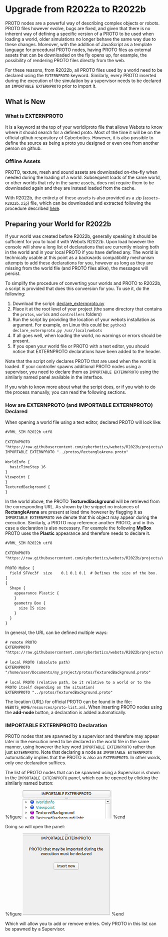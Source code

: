 # Upgrade from R2022a to R2022b
PROTO nodes are a powerful way of describing complex objects or robots.
PROTO files however evolve, bugs are fixed, and given that there is no inherent way of defining a specific version of a PROTO to be used when loading a world, older simulations no longer behave the same way due to these changes.
Moreover, with the addition of JavaScript as a template language for procedural PROTO nodes, having PROTO files as external assets that can be downloaded on the fly opens up, for example, the possibility of rendering PROTO files directly from the web.

For these reasons, from R2022b, all PROTO files used by a world need to be declared using the `EXTERNPROTO` keyword.
Similarly, every PROTO inserted during the execution of the simulation by a supervisor needs to be declared an `IMPORTABLE EXTERNPROTO` prior to import it.

## What is New
### What is EXTERNPROTO

It is a keyword at the top of your world/proto file that allows Webots to know where it should search for a defined proto. Most of the time it will be on the official github respository of Cyberbotics.
However, it is also possible to define the source as being a proto you designed or even one from another person on github.

### Offline Assets

PROTO, texture, mesh and sound assets are downloaded on-the-fly when needed during the loading of a world.
Subsequent loads of the same world, or other worlds that rely in the same assets, does not require them to be downloaded again and they are instead loaded from the cache.

With R2022b, the entirety of these assets is also provided as a zip (`assets-R2022b.zip`) file, which can be downloaded and extracted following the procedure described [here](installation-procedure.md#asset-cache-download).

## Preparing your World for R2022b

If your world was created before R2022b, generally speaking it should be sufficient for you to load it with Webots R2022b.
Upon load however the console will show a long list of declarations that are currently missing both in the world and in your local PROTO if you have defined any.
The world is technically usable at this point as a backwards compatibility mechanism attempts to add these declarations for you, however as long as they are missing from the world file (and PROTO files alike), the messages will persist.

To simplify the procedure of converting your worlds and PROTO to R2022b, a script is provided that does this conversion for you.
To use it, do the following:

1. Download the script: [declare\_externproto.py](https://raw.githubusercontent.com/cyberbotics/webots/master/scripts/converter/declare_externproto.py)
2. Place it at the root level of your project (the same directory that contains the `protos`, `worlds` and `controllers` folders)
3. Run the script by providing the location of your webots installation as argument. For example, on Linux this could be: `python3 declare_externproto.py /usr/local/webots`
4. If all goes well, when loading the world, no warnings or errors should be present.
5. If you open your world file or PROTO with a text editor, you should notice that EXTERNPROTO declarations have been added to the header.

Note that the script only declares PROTO that are used when the world is loaded.
If your controller spawns additional PROTO nodes using a supervisor, you need to declare them as `IMPORTABLE EXTERNPROTO` using the similarly named panel available in the interface.

If you wish to know more about what the script does, or if you wish to do the process manually, you can read the following sections.

### How are EXTERNPROTO (and IMPORTABLE EXTERNPROTO) Declared

When opening a world file using a text editor, declared PROTO will look like:

```
#VRML_SIM R2022b utf8

EXTERNPROTO "https://raw.githubusercontent.com/cyberbotics/webots/R2022b/projects/objects/backgrounds/protos/TexturedBackground.proto"
IMPORTABLE EXTERNPROTO "../protos/RectangleArena.proto"

WorldInfo {
  basicTimeStep 16
}
Viewpoint {
}
TexturedBackground {
}
```

In the world above, the PROTO **TexturedBackground** will be retrieved from the corresponding URL.
As shown by the snippet no instances of **RectangleArena** are present at load time however by flagging it as `IMPORTABLE EXTERNPROTO` we denote that this object may appear during the execution.
Similarly, a PROTO may reference another PROTO, and in this case a declaration is also necessary.
For example the following **MyBox** PROTO uses the **Plastic** appearance and therefore needs to declare it.

```
#VRML_SIM R2022b utf8

EXTERNPROTO "https://raw.githubusercontent.com/cyberbotics/webots/R2022b/projects/appearances/protos/Plastic.proto"

PROTO MyBox [
  field SFVec3f  size    0.1 0.1 0.1  # Defines the size of the box.
]
{
  Shape {
    appearance Plastic {
    }
    geometry Box {
      size IS size
    }
  }
}

```

In general, the URL can be defined multiple ways:

```
# remote PROTO
EXTERNPROTO "https://raw.githubusercontent.com/cyberbotics/webots/R2022b/projects/objects/backgrounds/protos/TexturedBackground.proto"

# local PROTO (absolute path)
EXTERNPROTO "/home/user/Documents/my_project/protos/TexturedBackground.proto"

# local PROTO (relative path, be it relative to a world or to the PROTO itself depending on the situation)
EXTERNPROTO "../protos/TexturedBackground.proto"
```
The location (URL) for official PROTO can be found in the file: `WEBOTS_HOME/resources/proto-list.xml`.
When inserting PROTO nodes using the **add-node** button, a declaration is added automatically.

### IMPORTABLE EXTERNPROTO Declaration

PROTO nodes that are spawned by a supervisor and therefore may appear later in the execution need to be declared in the world file in the same manner, using however the key word `IMPORTABLE EXTERNPROTO` rather than just `EXTERNPROTO`.
Note that declaring a node as `IMPORTABLE EXTERNPROTO` automatically implies that the PROTO is also an `EXTERNPROTO`.
In other words, only one declaration suffices.

The list of PROTO nodes that can be spawned using a Supervisor is shown in the `IMPORTABLE EXTERNPROTO` panel, which can be opened by clicking the similarly named button:

%figure
![tutorial_e-puck.png](images/importable_proto_button.jpg)
%end

Doing so will open the panel:

%figure
![tutorial_e-puck.png](images/importable_externproto.png)
%end

Which will allow you to add or remove entries.
Only PROTO in this list can be spawned by a Supervisor.

